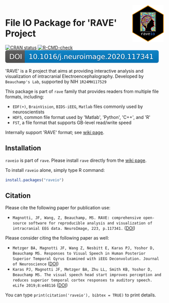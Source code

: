 <img src="https://raw.githubusercontent.com/beauchamplab/raveio/master/inst/raveio-logo.png" height="116px" align="right" />

# File IO Package for 'RAVE' Project

<!-- badges: start -->
[![CRAN status](https://www.r-pkg.org/badges/version/raveio)](https://CRAN.R-project.org/package=raveio)
[![R-CMD-check](https://github.com/beauchamplab/raveio/actions/workflows/R-CMD-check.yaml/badge.svg)](https://github.com/beauchamplab/raveio/actions/workflows/R-CMD-check.yaml)
[![DOI](https://raw.githubusercontent.com/dipterix/threeBrain/master/inst/doi.svg)](https://doi.org/10.1016/j.neuroimage.2020.117341)
<!-- badges: end -->

'RAVE' is a R project that aims at providing interactive analysis and visualization of intracranial Electroencephalography. Developed by `Beauchamp's Lab`, supported by NIH `1R24MH117529`

This package is part of `rave` family that provides readers from multiple file formats, including:
* `EDF(+)`, `BrainVision`, `BIDS-iEEG`, `Matlab` files commonly used by neuroscientists
* `HDF5`, common file format used by 'Matlab', 'Python', 'C++', and 'R'
* `FST`, a file format that supports GB-level read/write speed

Internally support 'RAVE' format; see [wiki page](https://openwetware.org/wiki/RAVE).

## Installation

`raveio` is part of `rave`. Please install `rave` directly from the [wiki page](https://openwetware.org/wiki/RAVE).

To install `raveio` alone, simply type R command:

```r
install.packages("raveio")
```

## Citation

Please cite the following paper for publication use:

* `Magnotti, JF, Wang, Z, Beauchamp, MS. RAVE: comprehensive open-source software for reproducible analysis and visualization of intracranial EEG data. NeuroImage, 223, p.117341.` ([DOI](https://doi.org/10.1016/j.neuroimage.2020.117341))

Please consider citing the following paper as well:

* `Metzger BA, Magnotti JF, Wang Z, Nesbitt E, Karas PJ, Yoshor D, Beauchamp MS. Responses to Visual Speech in Human Posterior Superior Temporal Gyrus Examined with iEEG Deconvolution. Journal of Neuroscience` ([DOI](https://doi.org/10.1523/JNEUROSCI.0279-20.2020))
* `Karas PJ, Magnotti JF, Metzger BA, Zhu LL, Smith KB, Yoshor D, Beauchamp MS. The visual speech head start improves perception and reduces superior temporal cortex responses to auditory speech. eLife 2019;8:e48116` ([DOI](https://doi.org/10.7554/eLife.48116))

You can type `print(citation('raveio'), bibtex = TRUE)` to print details.
